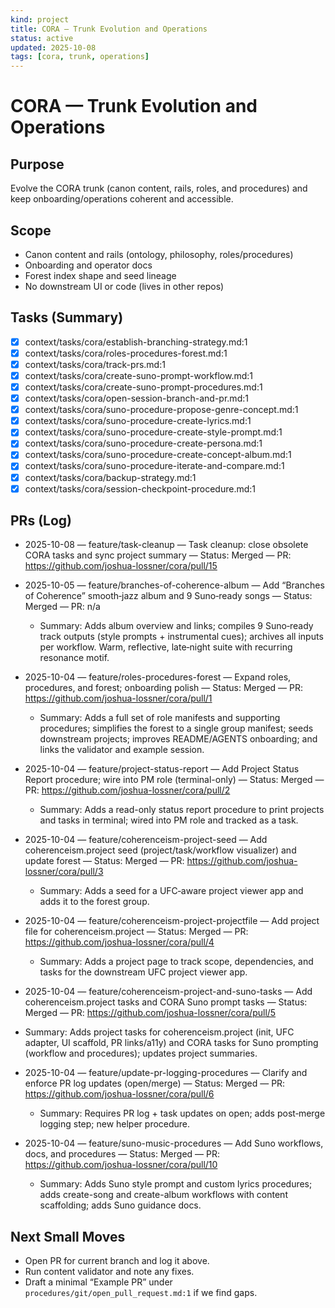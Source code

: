 ```yaml
---
kind: project
title: CORA — Trunk Evolution and Operations
status: active
updated: 2025-10-08
tags: [cora, trunk, operations]
---
```


# CORA — Trunk Evolution and Operations

## Purpose
Evolve the CORA trunk (canon content, rails, roles, and procedures) and keep onboarding/operations coherent and accessible.

## Scope
- Canon content and rails (ontology, philosophy, roles/procedures)
- Onboarding and operator docs
- Forest index shape and seed lineage
- No downstream UI or code (lives in other repos)

## Tasks (Summary)
- [x] context/tasks/cora/establish-branching-strategy.md:1
- [x] context/tasks/cora/roles-procedures-forest.md:1
- [x] context/tasks/cora/track-prs.md:1
- [x] context/tasks/cora/create-suno-prompt-workflow.md:1
- [x] context/tasks/cora/create-suno-prompt-procedures.md:1
- [x] context/tasks/cora/open-session-branch-and-pr.md:1
- [x] context/tasks/cora/suno-procedure-propose-genre-concept.md:1
- [x] context/tasks/cora/suno-procedure-create-lyrics.md:1
- [x] context/tasks/cora/suno-procedure-create-style-prompt.md:1
- [x] context/tasks/cora/suno-procedure-create-persona.md:1
- [x] context/tasks/cora/suno-procedure-create-concept-album.md:1
- [x] context/tasks/cora/suno-procedure-iterate-and-compare.md:1
- [x] context/tasks/cora/backup-strategy.md:1
- [x] context/tasks/cora/session-checkpoint-procedure.md:1

## PRs (Log)
 - 2025-10-08 — feature/task-cleanup — Task cleanup: close obsolete CORA tasks and sync project summary — Status: Merged — PR: https://github.com/joshua-lossner/cora/pull/15
- 2025-10-05 — feature/branches-of-coherence-album — Add “Branches of Coherence” smooth‑jazz album and 9 Suno‑ready songs — Status: Merged — PR: n/a
  - Summary: Adds album overview and links; compiles 9 Suno‑ready track outputs (style prompts + instrumental cues); archives all inputs per workflow. Warm, reflective, late‑night suite with recurring resonance motif.
- 2025-10-04 — feature/roles-procedures-forest — Expand roles, procedures, and forest; onboarding polish — Status: Merged — PR: https://github.com/joshua-lossner/cora/pull/1
  - Summary: Adds a full set of role manifests and supporting procedures; simplifies the forest to a single group manifest; seeds downstream projects; improves README/AGENTS onboarding; and links the validator and example session.
- 2025-10-04 — feature/project-status-report — Add Project Status Report procedure; wire into PM role (terminal-only) — Status: Merged — PR: https://github.com/joshua-lossner/cora/pull/2
  - Summary: Adds a read-only status report procedure to print projects and tasks in terminal; wired into PM role and tracked as a task.
- 2025-10-04 — feature/coherenceism-project-seed — Add coherenceism.project seed (project/task/workflow visualizer) and update forest — Status: Merged — PR: https://github.com/joshua-lossner/cora/pull/3
  - Summary: Adds a seed for a UFC‑aware project viewer app and adds it to the forest group.
- 2025-10-04 — feature/coherenceism-project-projectfile — Add project file for coherenceism.project — Status: Merged — PR: https://github.com/joshua-lossner/cora/pull/4
  - Summary: Adds a project page to track scope, dependencies, and tasks for the downstream UFC project viewer app.
 - 2025-10-04 — feature/coherenceism-project-and-suno-tasks — Add coherenceism.project tasks and CORA Suno prompt tasks — Status: Merged — PR: https://github.com/joshua-lossner/cora/pull/5
  - Summary: Adds project tasks for coherenceism.project (init, UFC adapter, UI scaffold, PR links/a11y) and CORA tasks for Suno prompting (workflow and procedures); updates project summaries.
- 2025-10-04 — feature/update-pr-logging-procedures — Clarify and enforce PR log updates (open/merge) — Status: Merged — PR: https://github.com/joshua-lossner/cora/pull/6
  - Summary: Requires PR log + task updates on open; adds post‑merge logging step; new helper procedure.

- 2025-10-04 — feature/suno-music-procedures — Add Suno workflows, docs, and procedures — Status: Merged — PR: https://github.com/joshua-lossner/cora/pull/10
  - Summary: Adds Suno style prompt and custom lyrics procedures; adds create-song and create-album workflows with content scaffolding; adds Suno guidance docs.

## Next Small Moves
- Open PR for current branch and log it above.
- Run content validator and note any fixes.
- Draft a minimal “Example PR” under `procedures/git/open_pull_request.md:1` if we find gaps.
